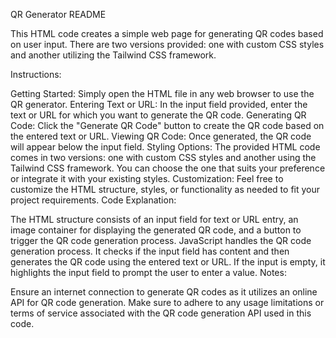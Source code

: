 QR Generator README

This HTML code creates a simple web page for generating QR codes based on user input. There are two versions provided: one with custom CSS styles and another utilizing the Tailwind CSS framework.

Instructions:

Getting Started:
Simply open the HTML file in any web browser to use the QR generator.
Entering Text or URL:
In the input field provided, enter the text or URL for which you want to generate the QR code.
Generating QR Code:
Click the "Generate QR Code" button to create the QR code based on the entered text or URL.
Viewing QR Code:
Once generated, the QR code will appear below the input field.
Styling Options:
The provided HTML code comes in two versions: one with custom CSS styles and another using the Tailwind CSS framework. You can choose the one that suits your preference or integrate it with your existing styles.
Customization:
Feel free to customize the HTML structure, styles, or functionality as needed to fit your project requirements.
Code Explanation:

The HTML structure consists of an input field for text or URL entry, an image container for displaying the generated QR code, and a button to trigger the QR code generation process.
JavaScript handles the QR code generation process. It checks if the input field has content and then generates the QR code using the entered text or URL. If the input is empty, it highlights the input field to prompt the user to enter a value.
Notes:

Ensure an internet connection to generate QR codes as it utilizes an online API for QR code generation.
Make sure to adhere to any usage limitations or terms of service associated with the QR code generation API used in this code.
